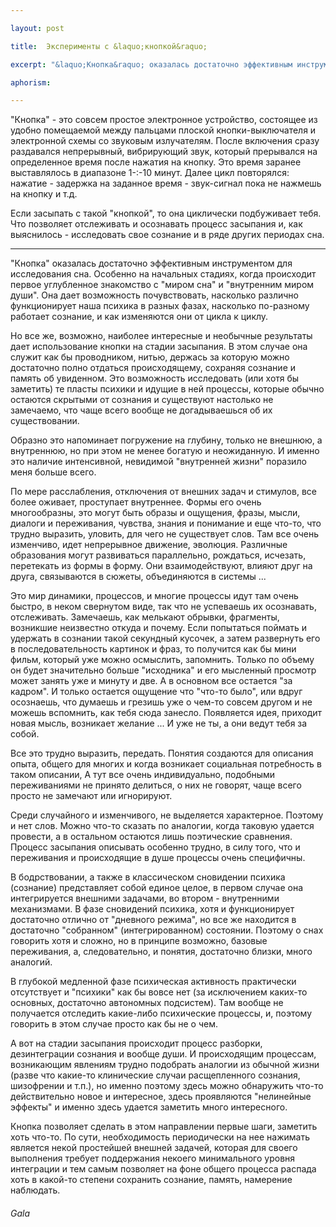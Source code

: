 ```yaml
---

layout: post

title:  Эксперименты с &laquo;кнопкой&raquo;

excerpt: "&laquo;Кнопка&raquo; оказалась достаточно эффективным инструментом для исследования сна. Особенно на начальных стадиях, когда происходит первое углубленное знакомство с &laquo;миром сна&raquo;  и &laquo;внутренним миром души&raquo;. Она дает возможность почувствовать насколько различно функционирует наша психика в разных фазах, насколько по-разному работает сознание, и как изменяются они от цикла к циклу"

aphorism: 

---
```


"Кнопка" - это совсем простое электронное устройство, состоящее из удобно помещаемой между пальцами плоской кнопки-выключателя и электронной схемы со звуковым излучателям. После включения сразу раздавался непрерывный, вибрирующий звук, который прерывался на определенное время после нажатия на кнопку. Это время заранее выставлялось в диапазоне 1-:-10 минут. 
Далее цикл повторялся: нажатие - задержка на заданное время - звук-сигнал пока не нажмешь на кнопку и т.д.

Если засыпать с такой "кнопкой", то она циклически подбуживает тебя. Что позволяет отслеживать и осознавать процесс засыпания и, как выяснилось - исследовать свое сознание и в ряде других периодах сна.

***

"Кнопка" оказалась достаточно эффективным инструментом для исследования сна. Особенно на начальных стадиях, когда происходит первое углубленное знакомство с "миром сна" и "внутренним миром души". Она дает возможность почувствовать, насколько различно функционирует наша психика в разных фазах, насколько по-разному работает сознание, и как изменяются они от цикла к циклу.

Но все же, возможно, наиболее интересные и необычные результаты дает использование кнопки на стадии засыпания. В этом случае она служит как бы проводником, нитью, держась за которую можно достаточно полно отдаться происходящему, сохраняя сознание и память об увиденном. Это возможность исследовать (или хотя бы заметить) те пласты психики и идущие в ней процессы, которые обычно остаются скрытыми от сознания и существуют настолько не замечаемо, что чаще всего вообще не догадываешься об их существовании.

Образно это напоминает погружение на глубину, только не внешнюю, а внутреннюю, но при этом не менее богатую и неожиданную. И именно это наличие интенсивной, невидимой "внутренней жизни" поразило меня больше всего.

По мере расслабления, отключения от внешних задач и стимулов, все более оживает, проступает внутреннее. Формы его очень многообразны, это могут быть образы и ощущения, фразы, мысли, диалоги и переживания, чувства, знания и понимание и еще что-то, что трудно выразить, уловить, для чего не существует слов. Там все очень изменчиво, идет непрерывное движение, эволюция. Различные образования могут развиваться параллельно, рождаться, исчезать, перетекать из формы в форму. Они взаимодействуют, влияют друг на друга, связываются в сюжеты, объединяются в системы ...

Это мир динамики, процессов, и многие процессы идут там очень быстро, в неком свернутом виде, так что не успеваешь их осознавать, отслеживать. Замечаешь, как мелькают обрывки, фрагменты, возникшие неизвестно откуда и почему. Если попытаться поймать и удержать в сознании такой секундный кусочек, а затем развернуть его в последовательность картинок и фраз, то получится как бы мини фильм, который уже можно осмыслить, запомнить. Только по объему он будет значительно больше "исходника" и его мысленный просмотр может занять уже и минуту и две. А в основном все остается "за кадром". И только остается ощущение что "что-то было", или вдруг осознаешь, что думаешь и грезишь уже о чем-то совсем другом и не можешь вспомнить, как тебя сюда занесло. Появляется идея, приходит новая мысль, возникает желание ... И уже не ты, а они ведут тебя за собой.

Все это трудно выразить, передать. Понятия создаются для описания опыта, общего для многих и когда возникает социальная потребность в таком описании, А тут все очень индивидуально, подобными переживаниями не принято делиться, о них не говорят, чаще всего просто не замечают или игнорируют.

Среди случайного и изменчивого, не выделяется характерное. Поэтому и нет слов. Можно что-то сказать по аналогии, когда таковую удается провести, а в остальном остаются лишь поэтические сравнения. Процесс засыпания описывать особенно трудно, в силу того, что и переживания и происходящие в душе процессы очень специфичны.

В бодрствовании, а также в классическом сновидении психика (сознание) представляет собой единое целое, в первом случае она интегрируется внешними задачами, во втором - внутренними механизмами. В фазе сновидений психика, хотя и функционирует достаточно отлично от "дневного режима", но все же находится в достаточно "собранном" (интегрированном) состоянии. Поэтому о снах говорить хотя и сложно, но в принципе возможно, базовые переживания, а, следовательно, и понятия, достаточно близки, много аналогий.

В глубокой медленной фазе психическая активность практически отсутствует и "психики" как бы вовсе нет (за исключением каких-то основных, достаточно автономных подсистем). Там вообще не получается отследить какие-либо психические процессы, и, поэтому говорить в этом случае просто как бы не о чем.

А вот на стадии засыпания происходит процесс разборки, дезинтеграции сознания и вообще души. И происходящим процессам, возникающим явлениям трудно подобрать аналогии из обычной жизни (разве что какие-то клинические случаи расщепленного сознания, шизофрении и т.п.), но именно поэтому здесь можно обнаружить что-то действительно новое и интересное, здесь проявляются "нелинейные эффекты" и именно здесь удается заметить много интересного.

Кнопка позволяет сделать в этом направлении первые шаги, заметить хоть что-то. По сути, необходимость периодически на нее нажимать является некой простейшей внешней задачей, которая для своего выполнения требует поддержания некоего минимального уровня интеграции и тем самым позволяет на фоне общего процесса распада хоть в какой-то степени сохранить сознание, память, намерение наблюдать.

###### Gala

